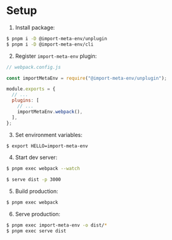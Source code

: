 # Setup

1. Install package:

```sh
$ pnpm i -D @import-meta-env/unplugin
$ pnpm i -D @import-meta-env/cli
```

2. Register `import-meta-env` plugin:

```js
// webpack.config.js

const importMetaEnv = require("@import-meta-env/unplugin");

module.exports = {
  // ...
  plugins: [
    // ...
    importMetaEnv.webpack(),
  ],
};
```

3. Set environment variables:

```sh
$ export HELLO=import-meta-env
```

4. Start dev server:

```sh
$ pnpm exec webpack --watch
```

```sh
$ serve dist -p 3000
```

5. Build production:

```sh
$ pnpm exec webpack
```

6. Serve production:

```sh
$ pnpm exec import-meta-env -o dist/*
$ pnpm exec serve dist
```
